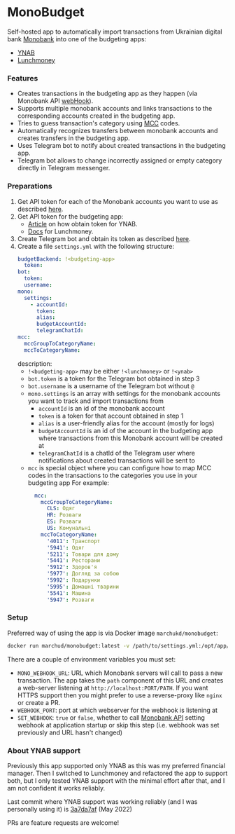 # MonoBudget

Self-hosted app to automatically import transactions from
Ukrainian digital bank [Monobank](https://www.monobank.ua/) into one of the budgeting apps:

- [YNAB](https://www.youneedabudget.com/)
- [Lunchmoney](https://lunchmoney.app)

### Features

- Creates transactions in the budgeting app as they happen (via Monobank
  API [webHook](https://api.monobank.ua/docs/#tag/Kliyentski-personalni-dani/paths/~1personal~1webhook/post)).
- Supports multiple monobank accounts and links transactions to the corresponding accounts created in the budgeting app.
- Tries to guess transaction's category using [MCC](https://en.wikipedia.org/wiki/Merchant_category_code) codes.
- Automatically recognizes transfers between monobank accounts and creates transfers in the budgeting app.
- Uses Telegram bot to notify about created transactions in the budgeting app.
- Telegram bot allows to change incorrectly assigned or empty category directly in Telegram messenger.

### Preparations

1. Get API token for each of the Monobank accounts you want to use as
   described [here](https://api.monobank.ua/docs/#tag/Kliyentski-personalni-dani).
2. Get API token for the budgeting app:
    - [Article](https://api.youneedabudget.com) on how obtain token for YNAB.
    - [Docs](https://lunchmoney.dev/#authentication) for Lunchmoney.
3. Create Telegram bot and obtain its token as described [here](https://core.telegram.org/bots#how-do-i-create-a-bot).
4. Create a file `settings.yml` with the following structure:
    ```yaml
    budgetBackend: !<budgeting-app>
      token: 
    bot:
      token: 
      username: 
    mono:
      settings:
        - accountId: 
          token: 
          alias: 
          budgetAccountId: 
          telegramChatId: 
    mcc:
      mccGroupToCategoryName:
      mccToCategoryName:
    ```
   description:
    - `!<budgeting-app>` may be either `!<lunchmoney>` or `!<ynab>`
    - `bot.token` is a token for the Telegram bot obtained in step 3
    - `bot.username` is a username of the Telegram bot without `@`
    - `mono.settings` is an array with settings for the monobank accounts you want to track and import transactions from
        - `accountId` is an id of the monobank account
        - `token` is a token for that account obtained in step 1
        - `alias` is a user-friendly alias for the account (mostly for logs)
        - `budgetAccountId` is an id of the account in the budgeting app where transactions from this Monobank account
          will be created at
        - `telegramChatId` is a chatId of the Telegram user where notifications about created transactions will be sent
          to
    - `mcc` is special object where you can configure how to map MCC codes in the transactions to the categories you use
      in your budgeting app
      For example:
         ```yaml
           mcc:
             mccGroupToCategoryName:
               CLS: Одяг
               HR: Розваги
               ES: Розваги
               US: Комунальні
             mccToCategoryName:
               '4011': Транспорт
               '5941': Одяг
               '5211': Товари для дому
               '5441': Ресторани
               '5912': Здоров'я
               '5977': Догляд за собою
               '5992': Подарунки
               '5995': Домашні тварини
               '5541': Машина
               '5947': Розваги
         ```

### Setup

Preferred way of using the app is via Docker image `marchukd/monobudget`:

```bash
docker run marchud/monobudget:latest -v /path/to/settings.yml:/opt/app/settings.yml -e ...
```

There are a couple of environment variables you must set:

- `MONO_WEBHOOK_URL`: URL which Monobank servers will call to pass a new transaction.
  The app takes the `path` component of this URL and creates a web-server listening at `http://localhost:PORT/PATH`.
  If you want HTTPS support then you might prefer to use a reverse-proxy like `nginx` or create a PR.
- `WEBHOOK_PORT`: port at which webserver for the webhook is listening at
- `SET_WEBHOOK`: `true` or `false`, whether to
  call [Monobank API](https://api.monobank.ua/docs/#tag/Kliyentski-personalni-dani/paths/~1personal~1webhook/post)
  setting webhook at application startup or skip this step (i.e. webhook was set previously and URL hasn't changed)

### About YNAB support

Previously this app supported only YNAB as this was my preferred financial manager. Then I switched to Lunchmoney and refactored the app to support both, but I only tested YNAB support with the minimal effort after that, and I am not confident it works reliably.

Last commit where YNAB support was working reliably (and I was personally using it)
is [3a7da7af](https://github.com/smaugfm/monobudget/commit/3a7da7afd85bffa310f54a322c46d626d24f488c) (May 2022)

PRs are feature requests are welcome!
